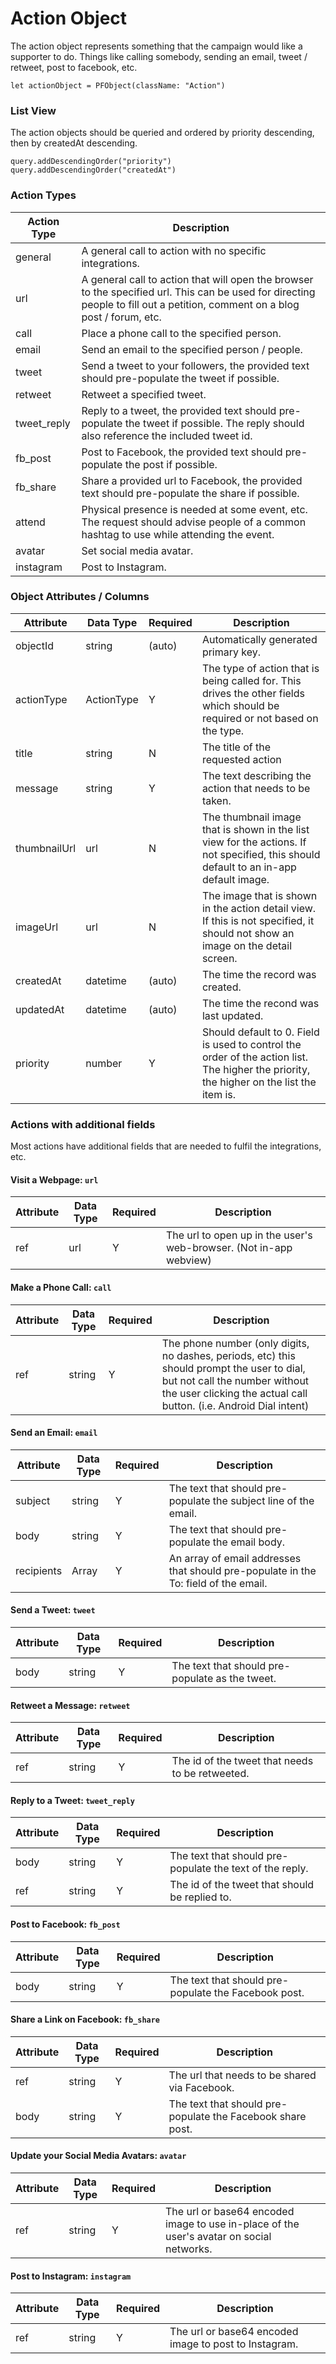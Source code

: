 # Action Object

The action object represents something that the campaign would like a supporter to do. Things like calling somebody, sending an email, tweet / retweet, post to facebook, etc.

```
let actionObject = PFObject(className: "Action")
```

### List View

The action objects should be queried and ordered by priority descending, then by createdAt descending.

```
query.addDescendingOrder("priority")
query.addDescendingOrder("createdAt")
```

### Action Types ###

| Action Type | Description |
| ----------- | ----------- |
| general | A general call to action with no specific integrations. | 
| url | A general call to action that will open the browser to the specified url. This can be used for directing people to fill out a petition, comment on a blog post / forum, etc. |
| call | Place a phone call to the specified person. |
| email | Send an email to the specified person / people. |
| tweet | Send a tweet to your followers, the provided text should pre-populate the tweet if possible. | 
| retweet | Retweet a specified tweet. |
| tweet_reply | Reply to a tweet, the provided text should pre-populate the tweet if possible. The reply should also reference the included tweet id. |
| fb_post | Post to Facebook, the provided text should pre-populate the post if possible. | 
| fb_share | Share a provided url to Facebook, the provided text should pre-populate the share if possible. |
| attend | Physical presence is needed at some event, etc. The request should advise people of a common hashtag to use while attending the event. |
| avatar | Set social media avatar. |
| instagram | Post to Instagram. |

### Object Attributes / Columns

| Attribute | Data Type | Required | Description | 
| --------- | --------- | -------- | ----------- |
| objectId | string | (auto) | Automatically generated primary key. | 
| actionType | ActionType | Y | The type of action that is being called for. This drives the other fields which should be required or not based on the type. | 
| title | string | N | The title of the requested action |
| message | string | Y | The text describing the action that needs to be taken. |
| thumbnailUrl | url | N | The thumbnail image that is shown in the list view for the actions. If not specified, this should default to an in-app default image. |
| imageUrl | url | N | The image that is shown in the action detail view. If this is not specified, it should not show an image on the detail screen.|
| createdAt | datetime | (auto) | The time the record was created. |
| updatedAt | datetime | (auto) | The time the recond was last updated. |
| priority | number | Y | Should default to 0. Field is used to control the order of the action list. The higher the priority, the higher on the list the item is.|


### Actions with additional fields

Most actions have additional fields that are needed to fulfil the integrations, etc.

#### Visit a Webpage: `url`

| Attribute | Data Type | Required | Description | 
| --------- | --------- | -------- | ----------- |
| ref | url | Y | The url to open up in the user's web-browser. (Not in-app webview) |

#### Make a Phone Call: `call`

| Attribute | Data Type | Required | Description | 
| --------- | --------- | -------- | ----------- |
| ref | string | Y | The phone number (only digits, no dashes, periods, etc) this should prompt the user to dial, but not call the number without the user clicking the actual call button. (i.e. Android Dial intent) | 

#### Send an Email: `email`

| Attribute | Data Type | Required | Description | 
| --------- | --------- | -------- | ----------- |
| subject | string | Y | The text that should pre-populate the subject line of the email. | 
| body | string | Y | The text that should pre-populate the email body. |
| recipients | Array<string> | Y | An array of email addresses that should pre-populate in the To: field of the email. |

#### Send a Tweet: `tweet`

| Attribute | Data Type | Required | Description | 
| --------- | --------- | -------- | ----------- |
| body | string | Y | The text that should pre-populate as the tweet. | 

#### Retweet a Message: `retweet`

| Attribute | Data Type | Required | Description | 
| --------- | --------- | -------- | ----------- |
| ref | string | Y | The id of the tweet that needs to be retweeted. | 

#### Reply to a Tweet: `tweet_reply`

| Attribute | Data Type | Required | Description | 
| --------- | --------- | -------- | ----------- |
| body | string | Y | The text that should pre-populate the text of the reply. |
| ref | string | Y | The id of the tweet that should be replied to. | 

#### Post to Facebook: `fb_post`

| Attribute | Data Type | Required | Description | 
| --------- | --------- | -------- | ----------- |
| body | string | Y | The text that should pre-populate the Facebook post. | 

#### Share a Link on Facebook: `fb_share`

| Attribute | Data Type | Required | Description | 
| --------- | --------- | -------- | ----------- |
| ref | string | Y | The url that needs to be shared via Facebook. | 
| body | string | Y | The text that should pre-populate the Facebook share post. |

#### Update your Social Media Avatars: `avatar`

| Attribute | Data Type | Required | Description | 
| --------- | --------- | -------- | ----------- |
| ref | string | Y | The url or base64 encoded image to use in-place of the user's avatar on social networks. | 

#### Post to Instagram: `instagram`

| Attribute | Data Type | Required | Description | 
| --------- | --------- | -------- | ----------- |
| ref | string | Y | The url or base64 encoded image to post to Instagram. | 

